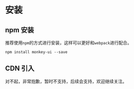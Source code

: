 # 安装



## npm 安装

推荐使用`npm`的方式进行安装，这样可以更好和`webpack`进行配合。

```shell
npm install monkey-ui --save
```


## CDN 引入

对不起，非常抱歉，暂时不支持，后续会支持，欢迎继续关注。